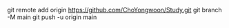 git remote add origin https://github.com/ChoYongwoon/Study.git
git branch -M main
git push -u origin main